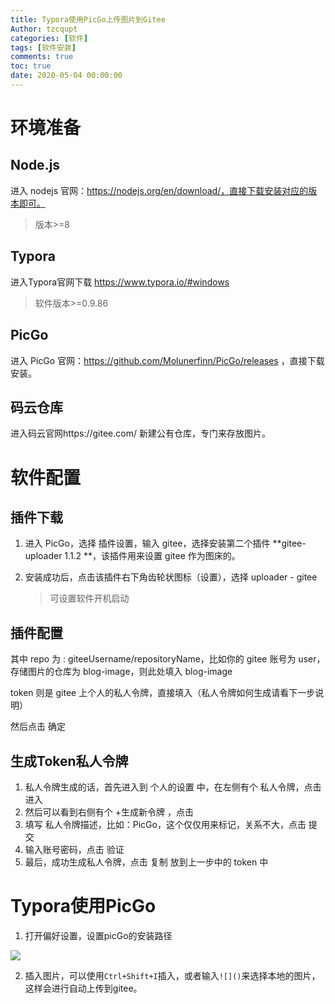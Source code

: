 ```yaml
---
title: Typora使用PicGo上传图片到Gitee
Author: tzcqupt
categories: [软件]
tags: [软件安装]
comments: true
toc: true
date: 2020-05-04 00:00:00
---
```


# 环境准备

## Node.js

进入 nodejs 官网：https://nodejs.org/en/download/，直接下载安装对应的版本即可。

> 版本>=8

## Typora

进入Typora官网下载 https://www.typora.io/#windows

> 软件版本>=0.9.86

## PicGo

进入 PicGo 官网：https://github.com/Molunerfinn/PicGo/releases ，直接下载安装。

## 码云仓库

进入码云官网https://gitee.com/ 新建公有仓库，专门来存放图片。

# 软件配置

## 插件下载

1. 进入 PicGo，选择 插件设置，输入 gitee，选择安装第二个插件 **gitee-uploader 1.1.2 **，该插件用来设置 gitee 作为图床的。

2. 安装成功后，点击该插件右下角齿轮状图标（设置），选择 uploader - gitee

   > 可设置软件开机启动

## 插件配置

其中 repo 为 : giteeUsername/repositoryName，比如你的 gitee 账号为 user，存储图片的仓库为 blog-image，则此处填入 blog-image

token 则是 gitee 上个人的私人令牌，直接填入（私人令牌如何生成请看下一步说明）

然后点击 确定

## 生成Token私人令牌

1. 私人令牌生成的话，首先进入到 个人的设置 中，在左侧有个 私人令牌，点击进入
2. 然后可以看到右侧有个 +生成新令牌 ，点击
3. 填写 私人令牌描述，比如：PicGo，这个仅仅用来标记，关系不大，点击 提交
4. 输入账号密码，点击 验证
5. 最后，成功生成私人令牌，点击 复制 放到上一步中的 token 中

# Typora使用PicGo

1. 打开偏好设置，设置picGo的安装路径

![](https://gitee.com/tzcqupt/blog-image/raw/master/img/typora设置picGo.PNG)

2. 插入图片，可以使用`Ctrl+Shift+I`插入，或者输入`![]()`来选择本地的图片，这样会进行自动上传到gitee。